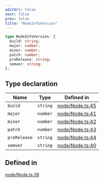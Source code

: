```yaml
---
editUrl: false
next: false
prev: false
title: "NodeInfoVersion"
---
```


```ts
type NodeInfoVersion: {
  build: string;
  major: number;
  minor: number;
  patch: number;
  preRelease: string;
  semver: string;
};
```

## Type declaration

| Name | Type | Defined in |
| ------ | ------ | ------ |
| `build` | `string` | [node/Node.ts:45](https://github.com/shipgirlproject/shoukaku/blob/428f92c432a1875d1770e54c312147a1f47a448d/src/node/Node.ts#L45) |
| `major` | `number` | [node/Node.ts:41](https://github.com/shipgirlproject/shoukaku/blob/428f92c432a1875d1770e54c312147a1f47a448d/src/node/Node.ts#L41) |
| `minor` | `number` | [node/Node.ts:42](https://github.com/shipgirlproject/shoukaku/blob/428f92c432a1875d1770e54c312147a1f47a448d/src/node/Node.ts#L42) |
| `patch` | `number` | [node/Node.ts:43](https://github.com/shipgirlproject/shoukaku/blob/428f92c432a1875d1770e54c312147a1f47a448d/src/node/Node.ts#L43) |
| `preRelease` | `string` | [node/Node.ts:44](https://github.com/shipgirlproject/shoukaku/blob/428f92c432a1875d1770e54c312147a1f47a448d/src/node/Node.ts#L44) |
| `semver` | `string` | [node/Node.ts:40](https://github.com/shipgirlproject/shoukaku/blob/428f92c432a1875d1770e54c312147a1f47a448d/src/node/Node.ts#L40) |

## Defined in

[node/Node.ts:39](https://github.com/shipgirlproject/shoukaku/blob/428f92c432a1875d1770e54c312147a1f47a448d/src/node/Node.ts#L39)
